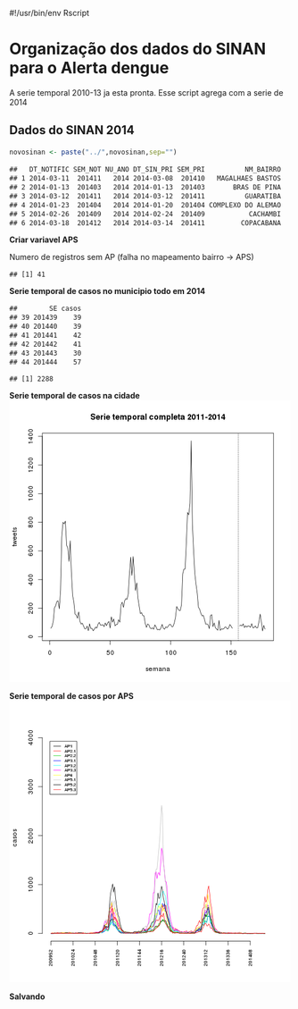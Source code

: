 #!/usr/bin/env Rscript

Organização dos dados do SINAN para o Alerta dengue
====================================================
A serie temporal 2010-13 ja esta pronta. Esse script agrega com a serie de 2014



Dados do SINAN 2014
--------------------


```r
novosinan <- paste("../",novosinan,sep="")
```


```
##   DT_NOTIFIC SEM_NOT NU_ANO DT_SIN_PRI SEM_PRI          NM_BAIRRO
## 1 2014-03-11  201411   2014 2014-03-08  201410   MAGALHAES BASTOS
## 2 2014-01-13  201403   2014 2014-01-13  201403       BRAS DE PINA
## 3 2014-03-12  201411   2014 2014-03-12  201411          GUARATIBA
## 4 2014-01-23  201404   2014 2014-01-20  201404 COMPLEXO DO ALEMAO
## 5 2014-02-26  201409   2014 2014-02-24  201409           CACHAMBI
## 6 2014-03-18  201412   2014 2014-03-14  201411         COPACABANA
```


**Criar variavel APS**



Numero de registros sem AP (falha no mapeamento bairro -> APS)

```
## [1] 41
```


**Serie temporal de casos no municipio todo em 2014**


```
##        SE casos
## 39 201439    39
## 40 201440    39
## 41 201441    42
## 42 201442    41
## 43 201443    30
## 44 201444    57
```


```
## [1] 2288
```





**Serie temporal de casos na cidade**
![plot of chunk unnamed-chunk-9](figure/unnamed-chunk-9.png) 


**Serie temporal de casos por APS**
![plot of chunk unnamed-chunk-10](figure/unnamed-chunk-10.png) 

**Salvando**


